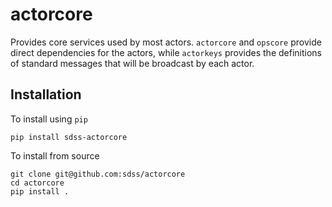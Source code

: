 # actorcore

Provides core services used by most actors. `actorcore` and `opscore` provide direct dependencies for the actors, while `actorkeys` provides the definitions of standard messages that will be broadcast by each actor.

## Installation

To install using `pip`

```(console)
pip install sdss-actorcore
```

To install from source

```(console)
git clone git@github.com:sdss/actorcore
cd actorcore
pip install .
```
